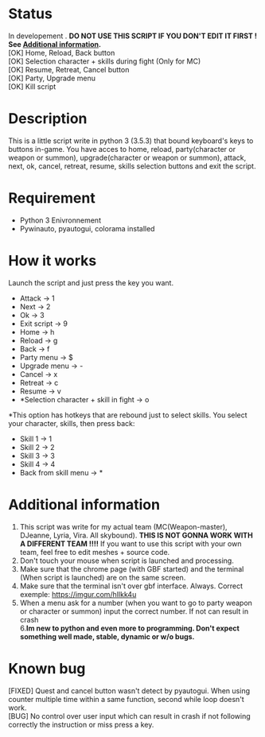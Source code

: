 # Status
In developement . **DO NOT USE THIS SCRIPT IF YOU DON'T EDIT IT FIRST ! See [Additional information](#additional-information).**  
[OK] Home, Reload, Back button  
[OK] Selection character + skills during fight (Only for MC)  
[OK] Resume, Retreat, Cancel button  
[OK] Party, Upgrade menu  
[OK] Kill script  

# Description
This is a little script write in python 3 (3.5.3) that bound keyboard's keys to buttons in-game. You have acces to home, reload, party(character or weapon or summon), upgrade(character or weapon or summon), attack, next, ok, cancel, retreat, resume, skills selection buttons and exit the script. 

# Requirement
 - Python 3 Enivronnement  
 - Pywinauto, pyautogui, colorama installed
 
 # How it works
 Launch the script and just press the key you want.  
 - Attack -> 1  
 - Next -> 2  
 - Ok -> 3  
 - Exit script -> 9  
 - Home -> h  
 - Reload -> g  
 - Back -> f  
 - Party menu -> $  
 - Upgrade menu -> -  
 - Cancel -> x  
 - Retreat -> c  
 - Resume -> v  
 - *Selection character + skill in fight -> o

*This option has hotkeys that are rebound just to select skills. You select your character, skills, then press back:  
- Skill 1 -> 1  
- Skill 2 -> 2  
- Skill 3 -> 3  
- Skill 4 -> 4  
- Back from skill menu -> *  

# Additional information
1. This script was write for my actual team (MC(Weapon-master), DJeanne, Lyria, Vira. All skybound). **THIS IS NOT GONNA WORK WITH A DIFFERENT TEAM !!!!** If you want to use this script with your own team, feel free to edit meshes + source code.   
3. Don't touch your mouse when script is launched and processing.   
4. Make sure that the chrome page (with GBF started) and the terminal (When script is launched) are on the same screen.  
5. Make sure that the terminal isn't over gbf interface. Always. Correct exemple: https://imgur.com/hIlkk4u  
5. When a menu ask for a number (when you want to go to party weapon or character or summon) input the correct number. If not can result in crash  
6.**Im new to python and even more to programming. Don't expect something well made, stable, dynamic or w/o bugs.**  

# Known bug 
[FIXED] Quest and cancel button wasn't detect by pyautogui. When using counter multiple time within a same function, second while loop doesn't work.  
[BUG] No control over user input which can result in crash if not following correctly the instruction or miss press a key.
